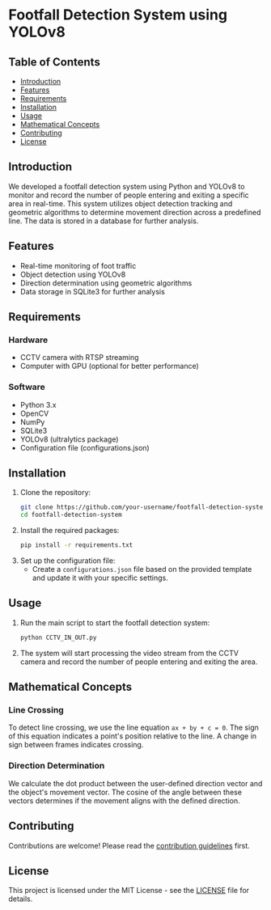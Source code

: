 # Footfall Detection System using YOLOv8

## Table of Contents
- [Introduction](#introduction)
- [Features](#features)
- [Requirements](#requirements)
- [Installation](#installation)
- [Usage](#usage)
- [Mathematical Concepts](#mathematical-concepts)
- [Contributing](#contributing)
- [License](#license)

## Introduction
We developed a footfall detection system using Python and YOLOv8 to monitor and record the number of people entering and exiting a specific area in real-time. This system utilizes object detection tracking and geometric algorithms to determine movement direction across a predefined line. The data is stored in a database for further analysis.

## Features
- Real-time monitoring of foot traffic
- Object detection using YOLOv8
- Direction determination using geometric algorithms
- Data storage in SQLite3 for further analysis

## Requirements

### Hardware
- CCTV camera with RTSP streaming
- Computer with GPU (optional for better performance)

### Software
- Python 3.x
- OpenCV
- NumPy
- SQLite3
- YOLOv8 (ultralytics package)
- Configuration file (configurations.json)

## Installation
1. Clone the repository:
    ```bash
    git clone https://github.com/your-username/footfall-detection-system.git
    cd footfall-detection-system
    ```
2. Install the required packages:
    ```bash
    pip install -r requirements.txt
    ```
3. Set up the configuration file:
    - Create a `configurations.json` file based on the provided template and update it with your specific settings.

## Usage
1. Run the main script to start the footfall detection system:
    ```bash
    python CCTV_IN_OUT.py
    ```
2. The system will start processing the video stream from the CCTV camera and record the number of people entering and exiting the area.

## Mathematical Concepts

### Line Crossing
To detect line crossing, we use the line equation `ax + by + c = 0`. The sign of this equation indicates a point's position relative to the line. A change in sign between frames indicates crossing.

### Direction Determination
We calculate the dot product between the user-defined direction vector and the object's movement vector. The cosine of the angle between these vectors determines if the movement aligns with the defined direction.

## Contributing
Contributions are welcome! Please read the [contribution guidelines](CONTRIBUTING.md) first.

## License
This project is licensed under the MIT License - see the [LICENSE](LICENSE) file for details.
